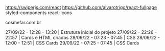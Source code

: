 https://swiperjs.com/react
https://github.com/alvarotrigo/react-fullpage
styled-components
react-icons

cosmefar.com.br

27/09/22 - 12:28 - 13:20 | Estrutura inicial do projeto
27/09/22 - 22:26 - 22:57 | Cards e HTML criados
28/09/22 - 07:23 - 07:45 | CSS
28/09/22 - 12:00 - 12:51 | CSS Cards
29/09/22 - 07:25 - 07:45 | CSS Cards